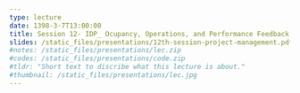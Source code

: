 ```yaml
---
type: lecture
date: 1398-3-7T13:00:00
title: Session 12- IDP_ Ocupancy, Operations, and Performance Feedback
slides: /static_files/presentations/12th-session-project-management.pdf
#notes: /static_files/presentations/lec.zip
#codes: /static_files/presentations/code.zip
#tldr: "Short text to discribe what this lecture is about."
#thumbnail: /static_files/presentations/lec.jpg
---
```

